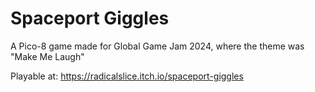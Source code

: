 # Spaceport Giggles

A Pico-8 game made for Global Game Jam 2024, where the theme was "Make Me Laugh"

Playable at:
https://radicalslice.itch.io/spaceport-giggles
